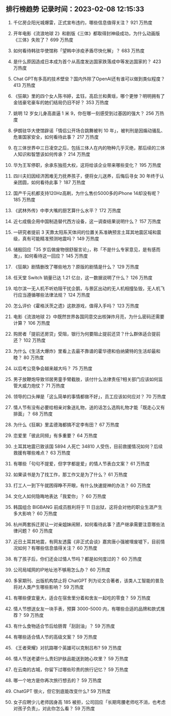 
## 排行榜趋势 记录时间：2023-02-08 12:15:33
  
  1. 千亿房企阳光城爆雷，正式宣布违约，哪些信息值得关注？ 921 万热度
    
  2. 开年电影《流浪地球 2》和剧版《三体》都取得封神级成功，为什么动画版《三体》失败了？ 699 万热度
    
  3. 如何看待韩驻华使馆称「望韩中涉疫矛盾尽快化解」？ 683 万热度
    
  4. 是什么原因造成日本成为首个从高度发达国家跌落成中等发达国家的？ 423 万热度
    
  5. Chat GPT有多高的技术壁垒？国内外除了OpenAI还有谁可以做到类似程度？ 413 万热度
    
  6. 《狂飙》里的四个女人陈书婷，孟钰，高启兰和黄瑶，哪个更惨？明明拥有了金钱豪宅豪车的她们结局仍旧不好？ 353 万热度
    
  7. 姚明 12 岁女儿身高直逼 1 米 9，你在哪一刻感受到过基因的强大？ 256 万热度
    
  8. 伊朗驻华大使馆辟谣「情侣公开场合跳舞被判 10 年」，被判刑是因煽动骚乱、危害国家安全，如何看待此事？ 217 万热度
    
  9. 在三体世界中三日凌空之后，包括三体人在内的物种几乎灭绝，那后续的三体人知识和智慧该如何传承？ 214 万热度
    
  10. 华为王军停职，余承东独揽大权，这将给该企业带来哪些变化？ 195 万热度
    
  11. 四川夫妇因经济困难无力抚养孩子，便将女儿送养，后悔后寻女 30 年终于认亲团圆，如何看待此事？ 187 万热度
    
  12. 国产千元机都支持120Hz高刷，为什么售价5000多的iPhone 14却没有呢？ 185 万热度
    
  13. 《武林外传》中李大嘴的厨艺算什么水平？ 172 万热度
    
  14. 近七成俄企用中国制造替代西方设备，这一调查结果说明什么？ 157 万热度
    
  15. 一研究者提前 3 天靠太阳系天体间的位置关系准确预言土耳其地震区域和震级，真有可能精准预测地震吗？ 149 万热度
    
  16. 储殷回应「35 岁后做废物很舒服言论」，称「不是什么专家意见，是有感而发」，如何看待这一回应？ 145 万热度
    
  17. 《狂飙》剧情删改了哪些地方？原版的剧情是什么？ 129 万热度
    
  18. 任天堂 Switch 销量已达 1.21 亿台，这一数据说明了什么？ 126 万热度
    
  19. 哈尔滨一无人机不听劝阻干扰企鹅，与景区出动的无人机相撞坠毁，无人机飞行应当遵循哪些法律法规？ 124 万热度
    
  20. 怎么评价《霍格沃茨之遗》这款游戏，值得入手吗？ 123 万热度
    
  21. 电影《流浪地球 2》中既然世界各国同意交出核弹炸月亮，为什么密码还需要计算？ 106 万热度
    
  22. 购房者「提前还房贷」受阻，银行为何要阻止提前还贷？什么群体适合提前还？ 102 万热度
    
  23. 为什么《生活大爆炸》里看上去最不靠谱的霍华德和伯纳黛特的生活却最和睦？ 80 万热度
    
  24. 以后考公竞争会越来越大吗？ 75 万热度
    
  25. 男子放鞭炮导致邻居男童手臂截肢，该付什么法律责任?相关部门应该如何监管大威力炮仗？ 71 万热度
    
  26. 领导的口头禅是「这么简单的事情都做不好」，员工应该如何应对？ 70 万热度
    
  27. 情人节有没有必要给相亲对象送礼物，送的话怎么选购礼物才能「既走心又有排面」？ 68 万热度
    
  28. 为什么《狂飙》里孟德海都搞不定李有田？ 67 万热度
    
  29. 恋爱里「彼此同频」有多重要？ 64 万热度
    
  30. 土耳其地震已致该国 5894 人死亡 34810 人受伤，目前救援情况如何？后续救援有哪些难点？ 63 万热度
    
  31. 有哪些「句句不提爱，但字字都是爱」的情人节表白文案？ 61 万热度
    
  32. 如果读书是为了找工作，那工作又是为了什么？ 61 万热度
    
  33. 打工人一到下午就困得睁不开眼，有什么快速提神的办法？ 60 万热度
    
  34. 文化人如何隐晦地表达「我爱你」？ 60 万热度
    
  35. 韩国组合 BIGBANG 前成员胜利将于 11 日出狱，这将会对他的职业生涯产生多大影响？ 60 万热度
    
  36. 杭州两套拆迁房让一对亲姐妹闹掰，如何看待此事？遗产继承需要注意哪些法律问题？ 60 万热度
    
  37. 近日土耳其地震，有网友透露《非正式会谈》嘉宾唐小强被埋废墟下，目前情况如何？有哪些信息值得关注？ 60 万热度
    
  38. 有了孩子后，你们还会过情人节吗？都是如何度过的？ 60 万热度
    
  39. 公司局域网的IP地址池不够用怎么办？ 60 万热度
    
  40. 多家期刊、出版机构禁止将 ChatGPT 列为论文合著者，该类人工智能的普及将对人类产生哪些影响？ 59 万热度
    
  41. 有哪些便宜量大，适合在宿舍里分着和舍友一起吃的零食？ 59 万热度
    
  42. 情人节想送女友一块手表，预算 3000-5000 内，有哪些合适的品牌和款式推荐？ 59 万热度
    
  43. 有什么食物适合节后给肠胃「刮刮油」？ 59 万热度
    
  44. 有哪些适合情人节的高级文案？ 59 万热度
    
  45. 《王者荣耀》对抗路哪个英雄可以克制吕布? 59 万热度
    
  46. 情人节送老婆什么贵妇护肤品能送到她心坎里？ 59 万热度
    
  47. 在云南的古城，你留下过哪些珍贵的旅行记忆？ 59 万热度
    
  48. 哪一个地方是你再次旅行想去的？ 59 万热度
    
  49. ChatGPT 很火，但它到底能改变什么? 59 万热度
    
  50. 女子应聘少儿老师因身高 185 被拒，公司回应「长期弯腰老师吃不消，也考虑对孩子负责」，对此你怎么看？ 59 万热度
    